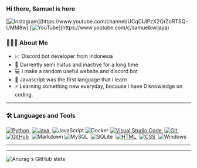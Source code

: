 ### Hi there, Samuel is here

[![Instagram](https://img.shields.io/badge/instagram-%237232bd.svg?&style=for-the-badge&logo=instagram&logoColor=white")](https://www.youtube.com/channel/UCqCUlPzX2OrZoRTSQ-UMM8w)
[![YouTube](https://img.shields.io/badge/youtube-%23FF0000.svg?&style=for-the-badge&logo=youtube&logoColor=white")](https://www.youtube.com/c/samuelkwijaya)

### 👨🏻‍💻 About Me

- 📈 Discord bot developer from Indonesia
- 🔭 Currently semi hiatus and inactive for a long time
- 💻 I make a random useful website and discord bot
- 🌱 Javascript was the first language that i learn
- ⚡ Learning something new everyday, because i have 0 knowledge on coding.
---

### 🛠 Languages and Tools

[![Python](https://img.shields.io/badge/-Python-333333?style=flat&logo=python)&nbsp;][python]
[![Java](https://img.shields.io/badge/-Java-333333?style=flat&logo=Java&logoColor=FFA518)&nbsp;][java]
![JavaScript](https://img.shields.io/badge/-JavaScript-333333?style=flat&logo=JavaScript)
![Docker](https://img.shields.io/badge/-Docker-333333?style=flat&logo=Docker)
[![Visual Studio Code](https://img.shields.io/badge/-VScode-333333?style=flat&logo=visual-studio-code&logoColor=007ACC)&nbsp;][vscode]
[![Git](https://img.shields.io/badge/-Git-333333?style=flat&logo=git)&nbsp;][git]
[![GitHub](https://img.shields.io/badge/-GitHub-333333?style=flat&logo=github)&nbsp;][github]
![Markdown](https://img.shields.io/badge/-Markdown-333333?style=flat&logo=markdown)
![MySQL](https://img.shields.io/twitter/url?color=000000&label=MySQL&logo=MySQL&url=https%3A%2F%2Fimg.shields.io%2Fbadge%2F-Windows-333333%3Fstyle%3Dflat%26logo%3DWindows)&nbsp;
![SQLite](https://img.shields.io/badge/-SQLite-333333?style=flat&logo=SQLite)&nbsp;
[![HTML](https://img.shields.io/badge/-HTML-333333?style=flat&logo=HTML5)&nbsp;][html]
[![CSS](https://img.shields.io/badge/-CSS-333333?style=flat&logo=CSS3&logoColor=1572B6)&nbsp;][css]
![Windows](https://img.shields.io/badge/-Windows-333333?style=flat&logo=Windows)&nbsp;

---

[github]: https://github.com/manojuppala
[twitter]: https://twitter.com/Manoj_0863
[youtube]: https://www.youtube.com/channel/UCX93oEN0tza6KfuAWfI61vQ
[linkedin]: https://www.linkedin.com/in/manoj-uppala-1a8b33169/
[coursera]: https://www.coursera.org/learn/data-analysis-with-python
[vscode]: https://code.visualstudio.com/
[python]: https://www.python.org/doc/
[java]: https://docs.oracle.com/en/java/
[rlang]: https://github.com/manojuppala/R-programming
[matlab]: https://www.mathworks.com/products/matlab.html
[tableau]: https://www.tableau.com/
[git]: https://git-scm.com/doc
[github]: https://github.com/
[c++]: https://devdocs.io/cpp/
[c]: https://devdocs.io/c/
[css]: https://developer.mozilla.org/en-US/docs/Web/CSS#:~:text=Cascading%20Style%20Sheets%20(CSS)%20is,speech%2C%20or%20on%20other%20media.
[html]: https://devdocs.io/html/

-----

![Anurag's GitHub stats](https://github-readme-stats.vercel.app/api?username=samuelkwijaya&show_icons=true&theme=dark)
